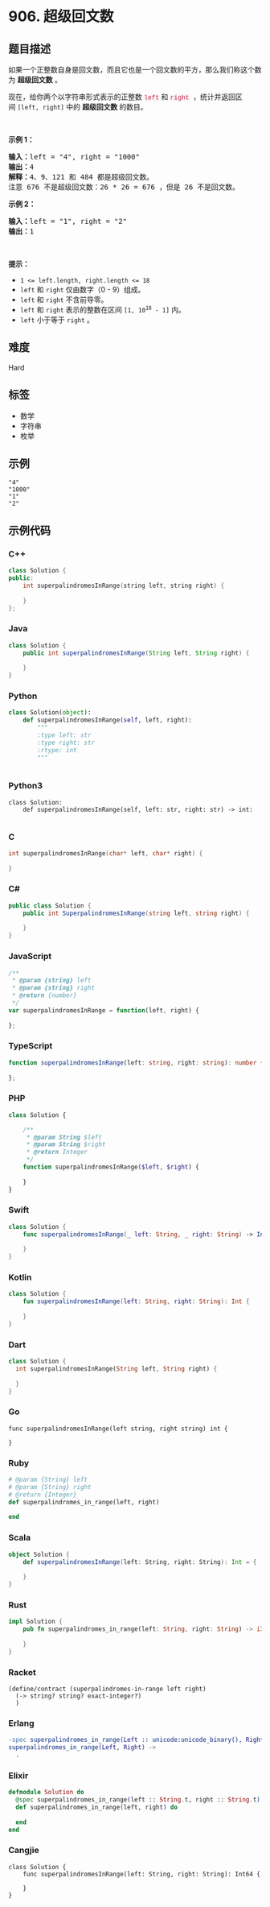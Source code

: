 # 906. 超级回文数

## 题目描述

<p>如果一个正整数自身是回文数，而且它也是一个回文数的平方，那么我们称这个数为 <strong>超级回文数</strong> 。</p>

<p>现在，给你两个以字符串形式表示的正整数 <font color="#c7254e" face="Menlo, Monaco, Consolas, Courier New, monospace"><span style="caret-color: rgb(199, 37, 78); font-size: 12.6px; background-color: rgb(249, 242, 244);">left</span></font>&nbsp;和 <font color="#c7254e" face="Menlo, Monaco, Consolas, Courier New, monospace"><span style="caret-color: rgb(199, 37, 78); font-size: 12.6px; background-color: rgb(249, 242, 244);">right</span></font>&nbsp; ，统计并返回区间&nbsp;<code>[left, right]</code> 中的 <strong>超级回文数</strong> 的数目。</p>

<p>&nbsp;</p>

<p><b>示例 1：</b></p>

<pre>
<b>输入：</b>left = "4", right = "1000"
<b>输出：</b>4
<b>解释：</b>4、9、121 和 484 都是超级回文数。
注意 676 不是超级回文数：26 * 26 = 676 ，但是 26 不是回文数。
</pre>

<p><b>示例 2：</b></p>

<pre>
<b>输入：</b>left = "1", right = "2"
<b>输出：</b>1
</pre>

<p>&nbsp;</p>

<p><b>提示：</b></p>

<ul>
	<li><code>1 &lt;= left.length, right.length &lt;= 18</code></li>
	<li><code>left</code>&nbsp;和&nbsp;<code>right</code>&nbsp;仅由数字（0 - 9）组成。</li>
	<li><code>left</code>&nbsp;和&nbsp;<code>right</code>&nbsp;不含前导零。</li>
	<li><code>left</code>&nbsp;和&nbsp;<code>right</code>&nbsp;表示的整数在区间&nbsp;<code>[1, 10<sup>18</sup> - 1]</code> 内。</li>
	<li><code>left</code>&nbsp;小于等于&nbsp;<code>right</code>&nbsp;。</li>
</ul>


## 难度

Hard

## 标签

- 数学
- 字符串
- 枚举

## 示例

```
"4"
"1000"
"1"
"2"
```

## 示例代码

### C++

```cpp
class Solution {
public:
    int superpalindromesInRange(string left, string right) {
        
    }
};
```

### Java

```java
class Solution {
    public int superpalindromesInRange(String left, String right) {
        
    }
}
```

### Python

```python
class Solution(object):
    def superpalindromesInRange(self, left, right):
        """
        :type left: str
        :type right: str
        :rtype: int
        """
        
```

### Python3

```python3
class Solution:
    def superpalindromesInRange(self, left: str, right: str) -> int:
        
```

### C

```c
int superpalindromesInRange(char* left, char* right) {
    
}
```

### C#

```csharp
public class Solution {
    public int SuperpalindromesInRange(string left, string right) {
        
    }
}
```

### JavaScript

```javascript
/**
 * @param {string} left
 * @param {string} right
 * @return {number}
 */
var superpalindromesInRange = function(left, right) {
    
};
```

### TypeScript

```typescript
function superpalindromesInRange(left: string, right: string): number {
    
};
```

### PHP

```php
class Solution {

    /**
     * @param String $left
     * @param String $right
     * @return Integer
     */
    function superpalindromesInRange($left, $right) {
        
    }
}
```

### Swift

```swift
class Solution {
    func superpalindromesInRange(_ left: String, _ right: String) -> Int {
        
    }
}
```

### Kotlin

```kotlin
class Solution {
    fun superpalindromesInRange(left: String, right: String): Int {
        
    }
}
```

### Dart

```dart
class Solution {
  int superpalindromesInRange(String left, String right) {
    
  }
}
```

### Go

```golang
func superpalindromesInRange(left string, right string) int {
    
}
```

### Ruby

```ruby
# @param {String} left
# @param {String} right
# @return {Integer}
def superpalindromes_in_range(left, right)
    
end
```

### Scala

```scala
object Solution {
    def superpalindromesInRange(left: String, right: String): Int = {
        
    }
}
```

### Rust

```rust
impl Solution {
    pub fn superpalindromes_in_range(left: String, right: String) -> i32 {
        
    }
}
```

### Racket

```racket
(define/contract (superpalindromes-in-range left right)
  (-> string? string? exact-integer?)
  )
```

### Erlang

```erlang
-spec superpalindromes_in_range(Left :: unicode:unicode_binary(), Right :: unicode:unicode_binary()) -> integer().
superpalindromes_in_range(Left, Right) ->
  .
```

### Elixir

```elixir
defmodule Solution do
  @spec superpalindromes_in_range(left :: String.t, right :: String.t) :: integer
  def superpalindromes_in_range(left, right) do
    
  end
end
```

### Cangjie

```cangjie
class Solution {
    func superpalindromesInRange(left: String, right: String): Int64 {

    }
}
```

